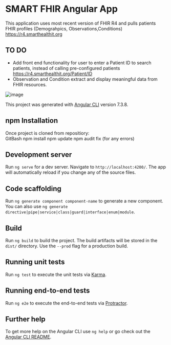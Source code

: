 # SMART FHIR Angular App

This application uses most recent version of FHIR R4 and pulls patients FHIR profiles (Demograhpics, Observations,Conditions)
https://r4.smarthealthit.org 

 **TO DO** 
-  
- Add front end functionality for user to enter a Patient ID to search patients, instead of calling pre-configured patients https://r4.smarthealthit.org/Patient/ID   
- Observation and Condition  extract and display meaningful data from FHIR resources.  

![image](https://user-images.githubusercontent.com/16957638/137718417-ca290cb1-1108-417f-b0fd-df635cf7fe12.png)





This project was generated with [Angular CLI](https://github.com/angular/angular-cli) version 7.3.8.
## npm Installation 

Once project is cloned from repositiory:  
GitBash npm install
npm update
npm audit fix  (for any errors)


## Development server

Run `ng serve` for a dev server. Navigate to `http://localhost:4200/`. The app will automatically reload if you change any of the source files.

## Code scaffolding

Run `ng generate component component-name` to generate a new component. You can also use `ng generate directive|pipe|service|class|guard|interface|enum|module`.

## Build

Run `ng build` to build the project. The build artifacts will be stored in the `dist/` directory. Use the `--prod` flag for a production build.

## Running unit tests

Run `ng test` to execute the unit tests via [Karma](https://karma-runner.github.io).

## Running end-to-end tests

Run `ng e2e` to execute the end-to-end tests via [Protractor](http://www.protractortest.org/).

## Further help

To get more help on the Angular CLI use `ng help` or go check out the [Angular CLI README](https://github.com/angular/angular-cli/blob/master/README.md).
